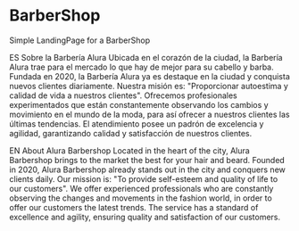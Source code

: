 # BarberShop
 Simple LandingPage for a BarberShop

ES
Sobre la Barbería Alura
Ubicada en el corazón de la ciudad, la Barbería Alura trae para el mercado lo que hay de mejor para su cabello y barba. Fundada en 2020, la Barbería Alura ya es destaque en la ciudad y conquista nuevos clientes diariamente. 
Nuestra misión es: "Proporcionar autoestima y calidad de vida a nuestros clientes".
Ofrecemos profesionales experimentados que están constantemente observando los cambios y movimiento en el mundo de la moda, para así ofrecer a nuestros clientes las últimas tendencias. El atendimiento posee un padrón de excelencia y agilidad, garantizando calidad y satisfacción de nuestros clientes. 

EN
About Alura Barbershop
Located in the heart of the city, Alura Barbershop brings to the market the best for your hair and beard. Founded in 2020, Alura Barbershop already stands out in the city and conquers new clients daily. 
Our mission is: "To provide self-esteem and quality of life to our customers".
We offer experienced professionals who are constantly observing the changes and movements in the fashion world, in order to offer our customers the latest trends. The service has a standard of excellence and agility, ensuring quality and satisfaction of our customers. 